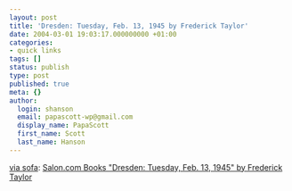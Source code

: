```yaml
---
layout: post
title: 'Dresden: Tuesday, Feb. 13, 1945 by Frederick Taylor'
date: 2004-03-01 19:03:17.000000000 +01:00
categories:
- quick links
tags: []
status: publish
type: post
published: true
meta: {}
author:
  login: shanson
  email: papascott-wp@gmail.com
  display_name: PapaScott
  first_name: Scott
  last_name: Hanson
---
```

<p><a title="sofa. rites de passage" href="http://arrog.antville.org/stories/709872/">via sofa</a>: <a title="There is the real Dresden and the Dresden of legend..." href="http://www.salon.com/books/review/2004/03/01/dresden/index.html">Salon.com Books "Dresden: Tuesday, Feb. 13, 1945" by Frederick Taylor</a></p>
